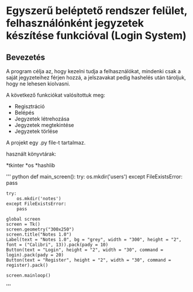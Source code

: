 # Egyszerű beléptető rendszer felület, felhasználónként jegyzetek készítése funkcióval  (Login System)
## Bevezetés

A program célja az, hogy kezelni tudja a felhasználókat, mindenki csak a saját jegyzeteihez férjen hozzá, a jelszavakat pedig hashelés után tároljuk, hogy ne lehesen kiolvasni.

A következő funkciókat valósítottuk meg:

* Regisztráció
* Belépés
* Jegyzetek létrehozása
* Jegyzetek megtekintése
* Jegyzetek törlése

A projekt egy .py file-t tartalmaz.

használt könyvtárak: 

*tkinter
*os
*hashlib

''' python
def main_screen():
    try:
        os.mkdir('users')
    except FileExistsError:
        pass
    
    try:
        os.mkdir('notes')
    except FileExistsError:
        pass
    
    global screen
    screen = Tk()
    screen.geometry("300x250")
    screen.title("Notes 1.0")
    Label(text = "Notes 1.0", bg = "grey", width = "300", height = "2", font = ("Calibri", 13)).pack(pady = 10)
    Button(text = "Login", height = "2", width = "30", command = login).pack(pady = 20)
    Button(text = "Register", height = "2", width = "30", command = register).pack()
    
    screen.mainloop()
'''
